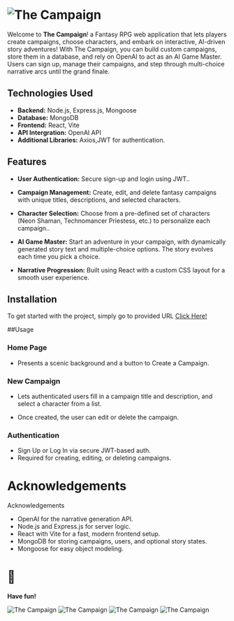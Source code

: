 # ![The Campaign](https://i.imgur.com/Zcf8HTD.png)

Welcome to **The Campaign**! a Fantasy RPG web application that lets players create campaigns, choose characters, and embark on interactive, AI-driven story adventures! With The Campaign, you can build custom campaigns, store them in a database, and rely on OpenAI to act as an AI Game Master. Users can sign up, manage their campaigns, and step through multi-choice narrative arcs until the grand finale.

## Technologies Used
- **Backend:** Node.js, Express.js, Mongoose
- **Database:** MongoDB
- **Frontend:** React, Vite
- **API Intergration:** OpenAI API
- **Additional Libraries:** Axios,JWT for authentication.

## Features
- **User Authentication:** Secure sign-up and login using JWT..

- **Campaign Management:** Create, edit, and delete fantasy campaigns with unique titles, descriptions, and selected characters.

- **Character Selection:** Choose from a pre-defined set of characters (Neon Shaman, Technomancer Priestess, etc.) to personalize each campaign..

- **AI Game Master:** Start an adventure in your campaign, with dynamically generated story text and multiple-choice options. The story evolves each time you pick a choice.

- **Narrative Progression:** Built using React with a custom CSS layout for a smooth user experience.



## Installation
To get started with the project, simply go to provided URL
[Click Here!](https://thecampaign-88f02c968441.herokuapp.com/)

##Usage

### Home Page

- Presents a scenic background and a button to Create a Campaign.

### New Campaign

- Lets authenticated users fill in a campaign title and description, and select a character from a list.

- Once created, the user can edit or delete the campaign.


### Authentication

- Sign Up or Log In via secure JWT-based auth.
- Required for creating, editing, or deleting campaigns.

# Acknowledgements

Acknowledgements
- OpenAI for the narrative generation API.
- Node.js and Express.js for server logic.
- React with Vite for a fast, modern frontend setup.
- MongoDB for storing campaigns, users, and optional story states.
- Mongoose for easy object modeling.


# 🎉
**Have fun!** 


![The Campaign](https://i.imgur.com/wbPkEWt.png)
![The Campaign](https://i.imgur.com/9pGjecf.png)
![The Campaign](https://i.imgur.com/v2WgHU0.png)
![The Campaign](https://i.imgur.com/SYFplMK.png)

